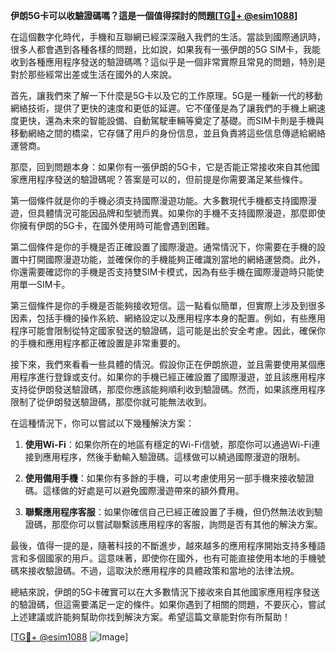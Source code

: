 **伊朗5G卡可以收驗證碼嗎？這是一個值得探討的問題[[TG💪+ @esim1088](https://t.me/s/esim1088)]**

在這個數字化時代，手機和互聯網已經深深融入我們的生活。當談到國際通訊時，很多人都會遇到各種各樣的問題，比如說，如果我有一張伊朗的5G SIM卡，我能收到各種應用程序發送的驗證碼嗎？這似乎是一個非常實際且常見的問題，特別是對於那些經常出差或生活在國外的人來說。

首先，讓我們來了解一下什麼是5G卡以及它的工作原理。5G是一種新一代的移動網絡技術，提供了更快的速度和更低的延遲。它不僅僅是為了讓我們的手機上網速度更快，還為未來的智能設備、自動駕駛車輛等奠定了基礎。而SIM卡則是手機與移動網絡之間的橋梁，它存儲了用戶的身份信息，並且負責將這些信息傳遞給網絡運營商。

那麼，回到問題本身：如果你有一張伊朗的5G卡，它是否能正常接收來自其他國家應用程序發送的驗證碼呢？答案是可以的，但前提是你需要滿足某些條件。

第一個條件就是你的手機必須支持國際漫遊功能。大多數現代手機都支持國際漫遊，但具體情況可能因品牌和型號而異。如果你的手機不支持國際漫遊，那麼即使你擁有伊朗的5G卡，在國外使用時可能會遇到困難。

第二個條件是你的手機是否正確設置了國際漫遊。通常情況下，你需要在手機的設置中打開國際漫遊功能，並確保你的手機能夠正確識別當地的網絡運營商。此外，你還需要確認你的手機是否支持雙SIM卡模式，因為有些手機在國際漫遊時只能使用單一SIM卡。

第三個條件是你的手機是否能夠接收短信。這一點看似簡單，但實際上涉及到很多因素，包括手機的操作系統、網絡設定以及應用程序本身的配置。例如，有些應用程序可能會限制從特定國家發送的驗證碼，這可能是出於安全考慮。因此，確保你的手機和應用程序都正確設置是非常重要的。

接下來，我們來看看一些具體的情況。假設你正在伊朗旅遊，並且需要使用某個應用程序進行登錄或支付。如果你的手機已經正確設置了國際漫遊，並且該應用程序支持從伊朗發送驗證碼，那麼你應該能夠順利收到驗證碼。然而，如果該應用程序限制了從伊朗發送驗證碼，那麼你就可能無法收到。

在這種情況下，你可以嘗試以下幾種解決方案：

1. **使用Wi-Fi**：如果你所在的地區有穩定的Wi-Fi信號，那麼你可以通過Wi-Fi連接到應用程序，然後手動輸入驗證碼。這樣做可以繞過國際漫遊的限制。

2. **使用備用手機**：如果你有多餘的手機，可以考慮使用另一部手機來接收驗證碼。這樣做的好處是可以避免國際漫遊帶來的額外費用。

3. **聯繫應用程序客服**：如果你確信自己已經正確設置了手機，但仍然無法收到驗證碼，那麼你可以嘗試聯繫該應用程序的客服，詢問是否有其他的解決方案。

最後，值得一提的是，隨著科技的不斷進步，越來越多的應用程序開始支持多種語言和多個國家的用戶。這意味著，即使你在國外，也有可能直接使用本地的手機號碼來接收驗證碼。不過，這取決於應用程序的具體政策和當地的法律法規。

總結來說，伊朗的5G卡確實可以在大多數情況下接收來自其他國家應用程序發送的驗證碼，但這需要滿足一定的條件。如果你遇到了相關的問題，不要灰心，嘗試上述建議或許能夠幫助你找到解決方案。希望這篇文章能對你有所幫助！

[[TG💪+ @esim1088](https://t.me/s/esim1088) ![Image](https://i.postimg.cc/4NQfJmqS/Snipaste-2025-05-13-00-14-12.png)]